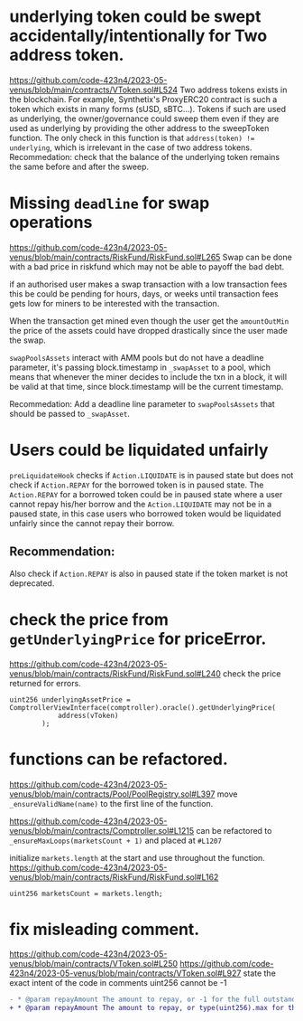 # underlying token could be swept accidentally/intentionally for Two address token.
https://github.com/code-423n4/2023-05-venus/blob/main/contracts/VToken.sol#L524
Two address tokens exists in the blockchain. For example, Synthetix's ProxyERC20 contract is such a token which exists in many forms (sUSD, sBTC...). Tokens if such are used as underlying, the owner/governance could sweep them even if they are used as underlying by providing the other address to the sweepToken function. The only check in this function is that `address(token) != underlying`, which is irrelevant in the case of two address tokens.
Recommedation:
check that the balance of the underlying token remains the same before and after the sweep.

# Missing `deadline` for swap operations
https://github.com/code-423n4/2023-05-venus/blob/main/contracts/RiskFund/RiskFund.sol#L265
Swap can be done with a bad price in riskfund which may not be able to payoff the bad debt.

if an authorised user makes a swap transaction with a low transaction fees this be could be pending for hours, days, or weeks until transaction fees gets low for miners to be interested with the transaction.

When the transaction get mined even though the user get the `amountOutMin` the price of the assets could have dropped drastically since the user made the swap.

`swapPoolsAssets` interact with AMM pools but do not have a deadline parameter, it's passing block.timestamp in `_swapAsset` to a pool, which means that whenever the miner decides to include the txn in a block, it will be valid at that time, since block.timestamp will be the current timestamp.

Recommedation:
Add a deadline line parameter to `swapPoolsAssets` that should be passed to `_swapAsset`.


# Users could be liquidated unfairly
`preLiquidateHook` checks if `Action.LIQUIDATE` is in paused state but does not check if `Action.REPAY` for the borrowed token is in paused state.
The `Action.REPAY` for a borrowed token could be in paused state where a user cannot repay his/her borrow and the `Action.LIQUIDATE` may not be in a paused state, in this case users who borrowed token would be liquidated unfairly since the cannot repay their borrow. 
## Recommendation:
Also check if `Action.REPAY` is also in paused state if the token market is not deprecated.

# check the price from `getUnderlyingPrice` for priceError.
https://github.com/code-423n4/2023-05-venus/blob/main/contracts/RiskFund/RiskFund.sol#L240
check the price returned for errors.
```solidity
uint256 underlyingAssetPrice = ComptrollerViewInterface(comptroller).oracle().getUnderlyingPrice(
            address(vToken)
        );
```
# functions can be refactored.
https://github.com/code-423n4/2023-05-venus/blob/main/contracts/Pool/PoolRegistry.sol#L397
move `_ensureValidName(name)` to the first line of the function.

https://github.com/code-423n4/2023-05-venus/blob/main/contracts/Comptroller.sol#L1215
can be refactored to `_ensureMaxLoops(marketsCount + 1)` and placed at `#L1207`

initialize `markets.length` at the start and use throughout the function.
https://github.com/code-423n4/2023-05-venus/blob/main/contracts/RiskFund/RiskFund.sol#L162
```solidity
uint256 marketsCount = markets.length;
```
# fix misleading comment.
https://github.com/code-423n4/2023-05-venus/blob/main/contracts/VToken.sol#L250
https://github.com/code-423n4/2023-05-venus/blob/main/contracts/VToken.sol#L927
state the exact intent of the code in comments uint256 cannot be -1
```diff
- * @param repayAmount The amount to repay, or -1 for the full outstanding amount
+ * @param repayAmount The amount to repay, or type(uint256).max for the full outstanding amount 
```

